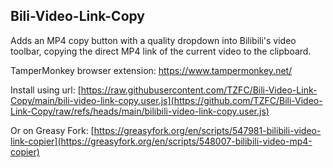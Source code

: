 ## Bili-Video-Link-Copy
Adds an MP4 copy button with a quality dropdown into Bilibili's video toolbar, copying the direct MP4 link of the current video to the clipboard.

TamperMonkey browser extension: https://www.tampermonkey.net/

Install using url: [https://raw.githubusercontent.com/TZFC/Bili-Video-Link-Copy/main/bili-video-link-copy.user.js](https://github.com/TZFC/Bili-Video-Link-Copy/raw/refs/heads/main/bilibili-video-link-copy.user.js)

Or on Greasy Fork: [https://greasyfork.org/en/scripts/547981-bilibili-video-link-copier](https://greasyfork.org/en/scripts/548007-bilibili-video-mp4-copier)

